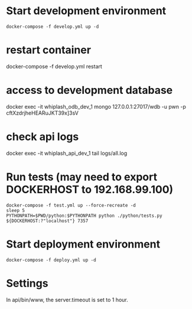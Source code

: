 # Start development environment
    docker-compose -f develop.yml up -d

# restart container
docker-compose -f develop.yml restart

# access to development database
docker exec -it whiplash_odb_dev_1 mongo 127.0.0.1:27017/wdb -u pwn -p cftXzdrjheHEARuJKT39x]3sV

# check api logs
docker exec -it whiplash_api_dev_1 tail logs/all.log

# Run tests (may need to export DOCKERHOST to 192.168.99.100)
    docker-compose -f test.yml up --force-recreate -d
    sleep 5
    PYTHONPATH=$PWD/python:$PYTHONPATH python ./python/tests.py ${DOCKERHOST:?"localhost"} 7357

# Start deployment environment
    docker-compose -f deploy.yml up -d
    
# Settings

In api/bin/www, the server.timeout is set to 1 hour. 